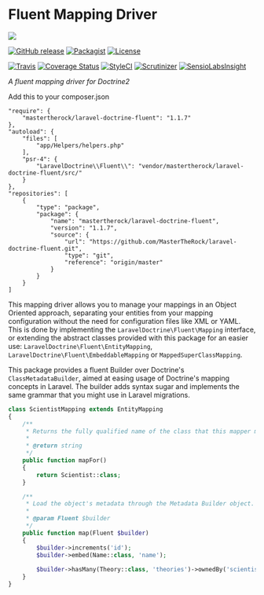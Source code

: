 # Fluent Mapping Driver

<img src="https://cloud.githubusercontent.com/assets/7728097/12727235/4f6ad3fa-c91c-11e5-9932-f0be9b473fa1.jpg"/>

[![GitHub release](https://img.shields.io/github/release/laravel-doctrine/fluent.svg?style=flat-square)](https://packagist.org/packages/laravel-doctrine/fluent)
[![Packagist](https://img.shields.io/packagist/dt/laravel-doctrine/fluent.svg?style=flat-square)](https://packagist.org/packages/laravel-doctrine/fluent)
[![License](https://img.shields.io/packagist/l/laravel-doctrine/fluent.svg?style=flat-square)](https://packagist.org/packages/laravel-doctrine/fluent)

[![Travis](https://img.shields.io/travis/laravel-doctrine/fluent.svg?style=flat-square)](https://travis-ci.org/laravel-doctrine/fluent)
[![Coverage Status](https://img.shields.io/scrutinizer/coverage/g/laravel-doctrine/fluent.svg?style=flat-square)](https://scrutinizer-ci.com/g/laravel-doctrine/fluent/)
[![StyleCI](https://styleci.io/repos/42745661/shield)](https://styleci.io/repos/42745661)
[![Scrutinizer](https://img.shields.io/scrutinizer/g/laravel-doctrine/fluent.svg?style=flat-square)](https://scrutinizer-ci.com/g/laravel-doctrine/fluent/)
[![SensioLabsInsight](https://img.shields.io/sensiolabs/i/ce1a40e0-5478-4221-bc18-95b147d27ef2.svg?style=flat-square)](https://insight.sensiolabs.com/projects/ce1a40e0-5478-4221-bc18-95b147d27ef2)

*A fluent mapping driver for Doctrine2*

Add this to your composer.json

```
"require": {
	"mastertherock/laravel-doctrine-fluent": "1.1.7"
},
"autoload": {
	"files": [
		"app/Helpers/helpers.php"
	],
	"psr-4": {
		"LaravelDoctrine\\Fluent\\": "vendor/mastertherock/laravel-doctrine-fluent/src/"
	}
},
"repositories": [
	{
		"type": "package",
		"package": {
			"name": "mastertherock/laravel-doctrine-fluent",
			"version": "1.1.7",
			"source": {
				"url": "https://github.com/MasterTheRock/laravel-doctrine-fluent.git",
				"type": "git",
				"reference": "origin/master"
			}
		}
	}
]
```

This mapping driver allows you to manage your mappings in an Object Oriented approach, separating your entities
from your mapping configuration without the need for configuration files like XML or YAML.
This is done by implementing the `LaravelDoctrine\Fluent\Mapping` interface, or extending the abstract classes
provided with this package for an easier use:
`LaravelDoctrine\Fluent\EntityMapping`, `LaravelDoctrine\Fluent\EmbeddableMapping` or `MappedSuperClassMapping`.

This package provides a fluent Builder over Doctrine's `ClassMetadataBuilder`, aimed at easing usage of
Doctrine's mapping concepts in Laravel. The builder adds syntax sugar and implements the same grammar that you
might use in Laravel migrations.

```php
class ScientistMapping extends EntityMapping
{
    /**
     * Returns the fully qualified name of the class that this mapper maps.
     *
     * @return string
     */
    public function mapFor()
    {
        return Scientist::class;
    }

    /**
     * Load the object's metadata through the Metadata Builder object.
     *
     * @param Fluent $builder
     */
    public function map(Fluent $builder)
    {
        $builder->increments('id');
        $builder->embed(Name::class, 'name');
 
        $builder->hasMany(Theory::class, 'theories')->ownedBy('scientist');
    }
}
```

